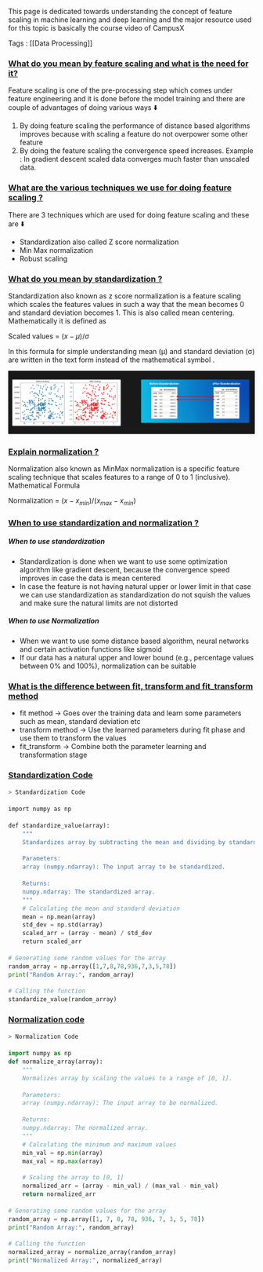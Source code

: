 This page is dedicated towards understanding the concept of feature scaling in machine learning and deep learning and the major resource used for this topic is basically the course video of CampusX

Tags : [[Data Processing]]


### [What do you mean by feature scaling and what is the need for it?](#)

Feature scaling is one of the pre-processing step which comes under feature engineering and it is done before the model training and there are couple of advantages of doing various ways ⬇️

1. By doing feature scaling the performance of distance based algorithms improves because with scaling a feature do not overpower some other feature
2. By doing the feature scaling the convergence speed increases. Example : In gradient descent scaled data converges much faster than unscaled data.

### [What are the various techniques we use for doing feature scaling ?](#)

There are 3 techniques which are used for doing feature scaling and these are ⬇️

- Standardization also called Z score normalization
- Min Max normalization
- Robust scaling


### [What do you mean by standardization ?](#)

Standardization also known as z score normalization is a feature scaling which scales the  features values in such a way that the mean becomes 0 and standard deviation becomes 1. This is also called mean centering. Mathematically it is defined as 

Scaled values = $(x - μ)/σ$

In this formula for simple understanding mean (μ) and standard deviation (σ) are written in the text form instead of the mathematical symbol .

![[Standardization.png]](https://github.com/yuvraaj2002/AI-Notes/blob/master/General%20ML%20Topics/Images/Standardization.png)

### [Explain normalization ?](#)

Normalization also known as MinMax normalization is a specific feature scaling technique  that scales features to a range of 0 to 1 (inclusive). Mathematical Formula

Normalization = $(x - x_{min})/(x_{max}-x_{min})$ 

### [When to use standardization and normalization ?](#)

##### When to use standardization

- Standardization is done when we want to use some optimization algorithm like gradient descent, because the convergence speed improves in case the data is mean centered    
- In case the feature is not having natural upper or lower limit in that case we can use standardization as standardization do not squish the values and make sure the natural limits are not distorted
##### When to use Normalization

- When we want to use some distance based algorithm, neural networks and certain activation functions like sigmoid
- If our data has a natural upper and lower bound (e.g., percentage values between 0% and 100%), normalization can be suitable

### [What is the difference between fit, transform and fit_transform method](#)

- fit method → Goes over the training data and learn some parameters such as mean, standard deviation etc
- transform method → Use the learned parameters during fit phase and use them to transform the values
 - fit_transform → Combine both the parameter learning and transformation stage


### [Standardization Code](#)

```python
> Standardization Code

import numpy as np  
  
def standardize_value(array):  
    """  
    Standardizes array by subtracting the mean and dividing by standard deviation.  
  
    Parameters:  
    array (numpy.ndarray): The input array to be standardized.  
  
    Returns:  
    numpy.ndarray: The standardized array.  
    """  
    # Calculating the mean and standard deviation  
    mean = np.mean(array)  
    std_dev = np.std(array)  
    scaled_arr = (array - mean) / std_dev  
    return scaled_arr  
  
# Generating some random values for the array  
random_array = np.array([1,7,8,78,936,7,3,5,78])  
print("Random Array:", random_array)  
  
# Calling the function  
standardize_value(random_array)
```

### [Normalization code](#)

```python
> Normalization Code

import numpy as np
def normalize_array(array):
    """
    Normalizes array by scaling the values to a range of [0, 1].

    Parameters:
    array (numpy.ndarray): The input array to be normalized.

    Returns:
    numpy.ndarray: The normalized array.
    """
    # Calculating the minimum and maximum values
    min_val = np.min(array)
    max_val = np.max(array)
    
    # Scaling the array to [0, 1]
    normalized_arr = (array - min_val) / (max_val - min_val)
    return normalized_arr

# Generating some random values for the array
random_array = np.array([1, 7, 8, 78, 936, 7, 3, 5, 78])
print("Random Array:", random_array)

# Calling the function
normalized_array = normalize_array(random_array)
print("Normalized Array:", normalized_array)
